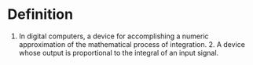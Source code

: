 # Definition

1.  In digital computers, a device for accomplishing a numeric
    approximation of the mathematical process of integration. 2. A
    device whose output is proportional to the integral of an input
    signal.
